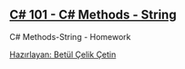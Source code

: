 ## [C# 101 - C# Methods - String](https://app.patika.dev/courses/csharp-101/1-string-metotlar)
C# Methods-String - Homework

[Hazırlayan: Betül Çelik Çetin](https://app.patika.dev/celikbet)